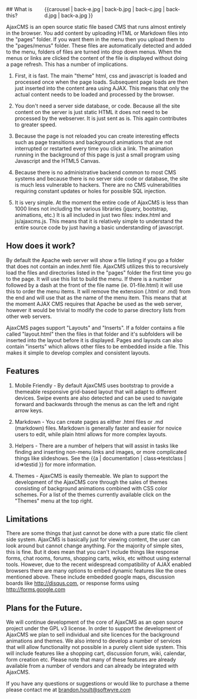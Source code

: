 <div style="width:400px; float:right; ">{{carousel | back-e.jpg | back-b.jpg | back-c.jpg | back-d.jpg | back-a.jpg }}</div>
## What is this?

AjaxCMS is an open source static file based CMS that runs almost entirely in the browser.  You add content by uploading HTML or Markdown files into the "pages" folder.  If you want them in the menu
then you upload them to the "pages/menus" folder.  These files are automatically detected and added to the menu, folders of files are turned into drop down menus.  When the menus or links 
are clicked the content of the file is displayed without doing a page refresh.  This has a number of implications.  

1. First, it is fast.  The main "theme" html, css and javascript is loaded and processed once when the page loads.  Subsequent page loads are then just inserted into the content area using AJAX.
This means that only the actual content needs to be loaded and processed by the browser.

2. You don't need a server side database, or code.  Because all the site content on the server is just static HTML it does not need to be processed by the webserver.  It is just sent as is.
This again contributes to greater speed.

3. Because the page is not reloaded you can create interesting effects such as page transitions and background animations that are not interrupted or restarted every time you click a link.
The animation running in the background of this page is just a small program using Javascript and the HTML5 Canvas.  

4. Because there is no administrative backend common to most CMS systems and because there is no server side code or database, the site is much less vulnerable to hackers.  There are no CMS vulnerabilities
requiring constant updates or holes for possible SQL injection.

5. It is very simple.  At the moment the entire code of AjaxCMS is less than 1000 lines not including the various libraries (jquery, bootstrap, animations, etc.) It is all included in just 
two files: index.html and js/ajaxcms.js.  This means that it is relatively simple to understand the entire source code by just having a basic understanding of javascript.

## How does it work?
By default the Apache web server will show a file listing if you go a folder that does not contain an index.hmtl file.  AjaxCMS utilizes this to recursively load the files and directories 
listed in the "pages" folder the first time you go to the page.  It will use this list to build the menu.  If there is a number followed by a dash at the front of the file name (ie. 01-file.html) 
it will use this to order the menu items.  It will remove the extension (.html or .md) from the end and will use that as the name of the menu item.  This means that at the moment AJAX CMS 
requires that Apache be used as the web server, however it would be trivial to modify the code to parse directory lists from other web servers.

AjaxCMS pages support "Layouts" and "Inserts".  If a folder contains a file called "layout.html" then the files in that folder and it's subfolders will be inserted into the layout before it
is displayed.  Pages and layouts can also contain "inserts" which allows other files to be embedded inside a file.  This makes it simple to develop complex and consistent layouts.

## Features
1. Mobile Friendly - By default AjaxCMS uses bootstrap to provide a themeable responsive grid-based layout that will adapt to different devices.  Swipe events are also detected and can be used 
to navigate forward and backwards through the menus as can the left and right arrow keys.

2. Markdown - You can create pages as either .html files or .md (markdown) files.  Markdown is generally faster and easier for novice users to edit, while plain html allows for more complex layouts.

3. Helpers - There are a number of helpers that will assist in tasks like finding and inserting non-menu links and images, or more complicated things like slideshows.  See the 
{{a | documentation | class=>testclass | id=>testid }} for more information.

4. Themes - AjaxCMS is easily themeable.  We plan to support the development of the AjaxCMS core through the sales of themes consisting of background animations combined with CSS color schemes.
For a list of the themes currently available click on the "Themes" menu at the top right.

## Limitations
There are some things that just cannot be done with a pure static file client side system.  AjaxCMS is basically just for viewing content, the user can look around but cannot change anything.
For the majority of simple sites, this is fine.  But it does mean that you can't include things like response forms, chat rooms, forums, shopping carts, wikis, etc without using external tools.
However, due to the recent widespread compatibility of AJAX enabled browsers there are many options to embed dynamic features like the ones mentioned above.  These include embedded google maps, 
discussion boards like http://disqus.com, or response forms using http://forms.google.com

## Plans for the Future.
We will continue development of the core of AjaxCMS as an open source project under the GPL v3 license. In order to support the development of AjaxCMS we plan to sell individual and site licences
for the background animations and themes.  We also intend to develop a number of services that will allow functionality not possible in a purely client side system.  This will include features 
like a shopping cart, discussion forum, wiki, calendar, form creation etc. Please note that many of these features are already available from a number of vendors and can already be integrated with
AjaxCMS.

If you have any questions or suggestions or would like to purchase a theme please contact me at <a href="mailto:brandon.hoult@softwyre.com">brandon.hoult@softwyre.com</a>
